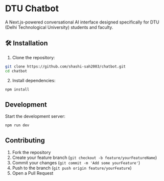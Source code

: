 # DTU Chatbot

A Next.js-powered conversational AI interface designed specifically for DTU (Delhi Technological University) students and faculty.

## 🛠️ Installation

1. Clone the repository:
```bash
git clone https://github.com/shashi-sah2003/chatbot.git
cd chatbot
```

2. Install dependencies:
```bash
npm install
```

## Development

Start the development server:

```bash
npm run dev
```

## Contributing

1. Fork the repository
2. Create your feature branch (`git checkout -b feature/yourFeatureName`)
3. Commit your changes (`git commit -m 'Add some yourFeature'`)
4. Push to the branch (`git push origin feature/yourFeature`)
5. Open a Pull Request